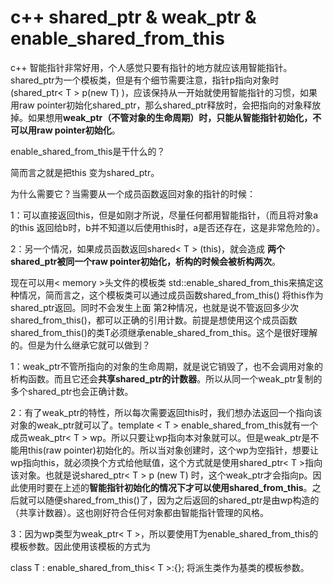 # c++ shared_ptr & weak_ptr & enable_shared_from_this

c++ 智能指针非常好用，个人感觉只要有指针的地方就应该用智能指针。shared_ptr为一个模板类，但是有个细节需要注意，指针p指向对象时(shared_ptr< T > p(new T) )，应该保持从一开始就使用智能指针的习惯，如果用raw pointer初始化shared_ptr，那么shared_ptr释放时，会把指向的对象释放掉。如果想用**weak_ptr（不管对象的生命周期）时，只能从智能指针初始化，不可以用raw pointer初始化**。



enable_shared_from_this是干什么的？

简而言之就是把this 变为shared_ptr。

为什么需要它？当需要从一个成员函数返回对象的指针的时候：

1：可以直接返回this，但是如刚才所说，尽量任何都用智能指针，（而且将对象a的this 返回给b时，b并不知道以后使用this时，a是否还存在，这是非常危险的）。

2：另一个情况，如果成员函数返回shared< T > (this)，就会造成  **两个shared_ptr被同一个raw pointer初始化，析构的时候会被析构两次**。

现在可以用< memory >头文件的模板类 std::enable_shared_from_this来搞定这种情况，简而言之，这个模板类可以通过成员函数shared_from_this() 将this作为shared_ptr返回。同时不会发生上面 第2种情况，也就是说不管返回多少次shared_from_this()，都可以正确的引用计数。前提是想使用这个成员函数shared_from_this()的类T必须继承enable_shared_from_this。这个是很好理解的。但是为什么继承它就可以做到？

1：weak_ptr不管所指向的对象的生命周期，就是说它销毁了，也不会调用对象的析构函数。而且它还会**共享shared_ptr的计数器**。所以从同一个weak_ptr复制的多个shared_ptr也会正确计数。

2：有了weak_ptr的特性，所以每次需要返回this时，我们想办法返回一个指向该对象的weak_ptr就可以了。template < T > enable_shared_from_this就有一个成员weak_ptr< T > wp。所以只要让wp指向本对象就可以。但是weak_ptr是不能用this(raw pointer)初始化的。所以当对象创建时，这个wp为空指针，想要让wp指向this，就必须换个方式给他赋值，这个方式就是使用shared_ptr< T >指向该对象。也就是说shared_ptr< T > p (new T) 时，这个weak_ptr才会指向p。因此使用时要在上述的**智能指针初始化的情况下才可以使用shared_from_this**。之后就可以随便shared_from_this()了，因为之后返回的shared_ptr是由wp构造的（共享计数器）。这也刚好符合任何对象都由智能指针管理的风格。

3：因为wp类型为weak_ptr< T >，所以要使用T为enable_shared_from_this的模板参数。因此使用该模板的方式为

class T : enable_shared_from_this< T >:{}; 将派生类作为基类的模板参数。

